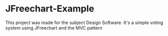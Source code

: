 # JFreechart-Example
This project was made for the subject Design Software. It's a simple voting system using JFreechart and the MVC pattern 
